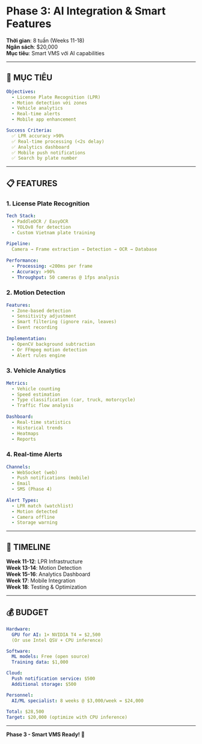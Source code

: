 # Phase 3: AI Integration & Smart Features

**Thời gian**: 8 tuần (Weeks 11-18)  
**Ngân sách**: $20,000  
**Mục tiêu**: Smart VMS với AI capabilities

---

## 🎯 **MỤC TIÊU**

```yaml
Objectives:
  - License Plate Recognition (LPR)
  - Motion detection với zones
  - Vehicle analytics
  - Real-time alerts
  - Mobile app enhancement

Success Criteria:
  ✅ LPR accuracy >90%
  ✅ Real-time processing (<2s delay)
  ✅ Analytics dashboard
  ✅ Mobile push notifications
  ✅ Search by plate number
```

---

## 📋 **FEATURES**

### **1. License Plate Recognition**
```yaml
Tech Stack:
  - PaddleOCR / EasyOCR
  - YOLOv8 for detection
  - Custom Vietnam plate training
  
Pipeline:
  Camera → Frame extraction → Detection → OCR → Database
  
Performance:
  - Processing: <200ms per frame
  - Accuracy: >90%
  - Throughput: 50 cameras @ 1fps analysis
```

### **2. Motion Detection**
```yaml
Features:
  - Zone-based detection
  - Sensitivity adjustment
  - Smart filtering (ignore rain, leaves)
  - Event recording
  
Implementation:
  - OpenCV background subtraction
  - Or FFmpeg motion detection
  - Alert rules engine
```

### **3. Vehicle Analytics**
```yaml
Metrics:
  - Vehicle counting
  - Speed estimation
  - Type classification (car, truck, motorcycle)
  - Traffic flow analysis
  
Dashboard:
  - Real-time statistics
  - Historical trends
  - Heatmaps
  - Reports
```

### **4. Real-time Alerts**
```yaml
Channels:
  - WebSocket (web)
  - Push notifications (mobile)
  - Email
  - SMS (Phase 4)
  
Alert Types:
  - LPR match (watchlist)
  - Motion detected
  - Camera offline
  - Storage warning
```

---

## 📅 **TIMELINE**

**Week 11-12**: LPR Infrastructure  
**Week 13-14**: Motion Detection  
**Week 15-16**: Analytics Dashboard  
**Week 17**: Mobile Integration  
**Week 18**: Testing & Optimization  

---

## 💰 **BUDGET**

```yaml
Hardware:
  GPU for AI: 1× NVIDIA T4 = $2,500
  (Or use Intel QSV + CPU inference)

Software:
  ML models: Free (open source)
  Training data: $1,000

Cloud:
  Push notification service: $500
  Additional storage: $500

Personnel:
  AI/ML specialist: 8 weeks @ $3,000/week = $24,000
  
Total: $28,500
Target: $20,000 (optimize with CPU inference)
```

---

**Phase 3 - Smart VMS Ready! 🧠**

